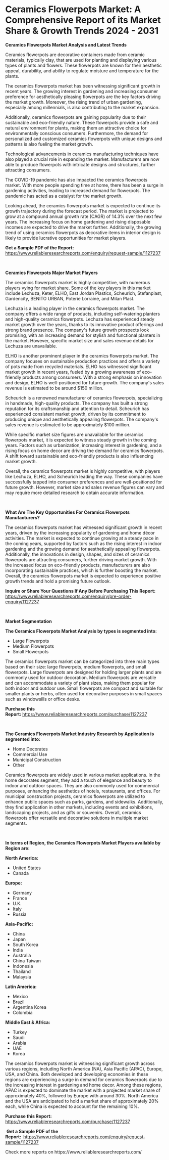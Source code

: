 <p><h1>Ceramics Flowerpots Market: A Comprehensive Report of its Market Share & Growth Trends 2024 - 2031</h1></p><p><strong>Ceramics Flowerpots Market Analysis and Latest Trends</strong></p>
<p><p>Ceramics flowerpots are decorative containers made from ceramic materials, typically clay, that are used for planting and displaying various types of plants and flowers. These flowerpots are known for their aesthetic appeal, durability, and ability to regulate moisture and temperature for the plants.</p><p>The ceramics flowerpots market has been witnessing significant growth in recent years. The growing interest in gardening and increasing consumer preference for aesthetically pleasing flowerpots are the key factors driving the market growth. Moreover, the rising trend of urban gardening, especially among millennials, is also contributing to the market expansion.</p><p>Additionally, ceramics flowerpots are gaining popularity due to their sustainable and eco-friendly nature. These flowerpots provide a safe and natural environment for plants, making them an attractive choice for environmentally conscious consumers. Furthermore, the demand for personalized and customized ceramics flowerpots with unique designs and patterns is also fueling the market growth.</p><p>Technological advancements in ceramics manufacturing techniques have also played a crucial role in expanding the market. Manufacturers are now able to produce flowerpots with intricate designs and structures, further attracting consumers.</p><p>The COVID-19 pandemic has also impacted the ceramics flowerpots market. With more people spending time at home, there has been a surge in gardening activities, leading to increased demand for flowerpots. The pandemic has acted as a catalyst for the market growth.</p><p>Looking ahead, the ceramics flowerpots market is expected to continue its growth trajectory during the forecast period. The market is projected to grow at a compound annual growth rate (CAGR) of 14.3% over the next few years. The increasing focus on home gardening and rising disposable incomes are expected to drive the market further. Additionally, the growing trend of using ceramics flowerpots as decorative items in interior design is likely to provide lucrative opportunities for market players.</p></p>
<p><strong>Get a Sample PDF of the Report:&nbsp;</strong> <a href="https://www.reliableresearchreports.com/enquiry/request-sample/1127237">https://www.reliableresearchreports.com/enquiry/request-sample/1127237</a></p>
<p>&nbsp;</p>
<p><strong>Ceramics Flowerpots Major Market Players</strong></p>
<p><p>The ceramics flowerpots market is highly competitive, with numerous players vying for market share. Some of the key players in this market include Lechuza, Keter, ELHO, East Jordan Plastics, Scheurich, Stefanplast, Gardencity, BENITO URBAN, Poterie Lorraine, and Milan Plast.</p><p>Lechuza is a leading player in the ceramics flowerpots market. The company offers a wide range of products, including self-watering planters and high-quality ceramics flowerpots. Lechuza has experienced steady market growth over the years, thanks to its innovative product offerings and strong brand presence. The company's future growth prospects look promising, with an increasing demand for stylish and functional planters in the market. However, specific market size and sales revenue details for Lechuza are unavailable.</p><p>ELHO is another prominent player in the ceramics flowerpots market. The company focuses on sustainable production practices and offers a variety of pots made from recycled materials. ELHO has witnessed significant market growth in recent years, fueled by a growing awareness of eco-friendly products among consumers. With a strong emphasis on innovation and design, ELHO is well-positioned for future growth. The company's sales revenue is estimated to be around $150 million.</p><p>Scheurich is a renowned manufacturer of ceramics flowerpots, specializing in handmade, high-quality products. The company has built a strong reputation for its craftsmanship and attention to detail. Scheurich has experienced consistent market growth, driven by its commitment to producing unique and aesthetically appealing flowerpots. The company's sales revenue is estimated to be approximately $100 million.</p><p>While specific market size figures are unavailable for the ceramics flowerpots market, it is expected to witness steady growth in the coming years. Factors such as urbanization, increasing interest in gardening, and a rising focus on home decor are driving the demand for ceramics flowerpots. A shift toward sustainable and eco-friendly products is also influencing market growth.</p><p>Overall, the ceramics flowerpots market is highly competitive, with players like Lechuza, ELHO, and Scheurich leading the way. These companies have successfully tapped into consumer preferences and are well-positioned for future growth. However, market size and sales revenue figures can vary and may require more detailed research to obtain accurate information.</p></p>
<p>&nbsp;</p>
<p><strong>What Are The Key Opportunities For Ceramics Flowerpots Manufacturers?</strong></p>
<p><p>The ceramics flowerpots market has witnessed significant growth in recent years, driven by the increasing popularity of gardening and home décor activities. The market is expected to continue growing at a steady pace in the coming years, supported by factors such as the rising interest in indoor gardening and the growing demand for aesthetically appealing flowerpots. Additionally, the innovations in design, shapes, and sizes of ceramics flowerpots are attracting consumers, further driving market growth. With the increased focus on eco-friendly products, manufacturers are also incorporating sustainable practices, which is further boosting the market. Overall, the ceramics flowerpots market is expected to experience positive growth trends and hold a promising future outlook.</p></p>
<p><strong>Inquire or Share Your Questions If Any Before Purchasing This Report:</strong> <a href="https://www.reliableresearchreports.com/enquiry/pre-order-enquiry/1127237">https://www.reliableresearchreports.com/enquiry/pre-order-enquiry/1127237</a></p>
<p>&nbsp;</p>
<p><strong>Market Segmentation</strong></p>
<p><strong>The Ceramics Flowerpots Market Analysis by types is segmented into:</strong></p>
<p><ul><li>Large Flowerpots</li><li>Medium Flowerpots</li><li>Small Flowerpots</li></ul></p>
<p><p>The ceramics flowerpots market can be categorized into three main types based on their size: large flowerpots, medium flowerpots, and small flowerpots. Large flowerpots are designed for holding larger plants and are commonly used for outdoor decoration. Medium flowerpots are versatile and can accommodate a variety of plant sizes, making them popular for both indoor and outdoor use. Small flowerpots are compact and suitable for smaller plants or herbs, often used for decorative purposes in small spaces such as windowsills or office desks.</p></p>
<p><strong>Purchase this Report:&nbsp;</strong><a href="https://www.reliableresearchreports.com/purchase/1127237">https://www.reliableresearchreports.com/purchase/1127237</a></p>
<p>&nbsp;</p>
<p><strong>The Ceramics Flowerpots Market Industry Research by Application is segmented into:</strong></p>
<p><ul><li>Home Decorates</li><li>Commercial Use</li><li>Municipal Construction</li><li>Other</li></ul></p>
<p><p>Ceramics flowerpots are widely used in various market applications. In the home decorates segment, they add a touch of elegance and beauty to indoor and outdoor spaces. They are also commonly used for commercial purposes, enhancing the aesthetics of hotels, restaurants, and offices. For municipal construction projects, ceramics flowerpots are utilized to enhance public spaces such as parks, gardens, and sidewalks. Additionally, they find application in other markets, including events and exhibitions, landscaping projects, and as gifts or souvenirs. Overall, ceramics flowerpots offer versatile and decorative solutions in multiple market segments.</p></p>
<p>&nbsp;</p>
<p><strong>In terms of Region, the Ceramics Flowerpots Market Players available by Region are:</strong></p>
<p>
    <p> <strong> North America: </strong>
        <ul>
            <li>United States</li>
            <li>Canada</li>
        </ul>
        </p> 
    <p> <strong> Europe: </strong>
        <ul>
            <li>Germany</li>
            <li>France</li>
            <li>U.K.</li>
            <li>Italy</li>
            <li>Russia</li>
        </ul>
        </p> 
    <p> <strong> Asia-Pacific: </strong>
        <ul>
            <li>China</li>
            <li>Japan</li>
            <li>South Korea</li>
            <li>India</li>
            <li>Australia</li>
            <li>China Taiwan</li>
            <li>Indonesia</li>
            <li>Thailand</li>
            <li>Malaysia</li>
        </ul>
        </p> 
    <p> <strong> Latin America: </strong>
        <ul>
            <li>Mexico</li>
            <li>Brazil</li>
            <li>Argentina Korea</li>
            <li>Colombia</li>
        </ul>
        </p> 
    <p> <strong> Middle East & Africa: </strong>
        <ul>
            <li>Turkey</li>
            <li>Saudi</li>
            <li>Arabia</li>
            <li>UAE</li>
            <li>Korea</li>
        </ul>
    </p>
    </p>
<p><p>The ceramics flowerpots market is witnessing significant growth across various regions, including North America (NA), Asia Pacific (APAC), Europe, USA, and China. Both developed and developing economies in these regions are experiencing a surge in demand for ceramics flowerpots due to the increasing interest in gardening and home decor. Among these regions, APAC is expected to dominate the market with a projected market share of approximately 40%, followed by Europe with around 30%. North America and the USA are anticipated to hold a market share of approximately 20% each, while China is expected to account for the remaining 10%.</p></p>
<p><strong>Purchase this Report: </strong><a href="https://www.reliableresearchreports.com/purchase/1127237">https://www.reliableresearchreports.com/purchase/1127237</a></p>
<p>&nbsp;<strong>Get a Sample PDF of the Report:&nbsp;&nbsp;</strong><a href="https://www.reliableresearchreports.com/enquiry/request-sample/1127237">https://www.reliableresearchreports.com/enquiry/request-sample/1127237</a></p>
<p><strong></strong></p>
<p>Check more reports on https://www.reliableresearchreports.com/</p>